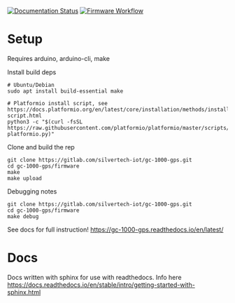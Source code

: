 [![Documentation Status](https://readthedocs.org/projects/gc-1000-gps/badge/?version=latest)](https://gc-1000-gps.readthedocs.io/en/latest/?badge=latest)
[![Firmware Workflow](https://github.com/ac1ja/gc-1000-gps/actions/workflows/firmware_workflow.yml/badge.svg)](https://github.com/ac1ja/gc-1000-gps/actions/workflows/firmware_workflow.yml)

# Setup
Requires arduino, arduino-cli, make

Install build deps
```
# Ubuntu/Debian
sudo apt install build-essential make

# Platformio install script, see https://docs.platformio.org/en/latest/core/installation/methods/installer-script.html
python3 -c "$(curl -fsSL https://raw.githubusercontent.com/platformio/platformio/master/scripts/get-platformio.py)"
```

Clone and build the rep
```
git clone https://gitlab.com/silvertech-iot/gc-1000-gps.git
cd gc-1000-gps/firmware
make
make upload
```

Debugging notes
```
git clone https://gitlab.com/silvertech-iot/gc-1000-gps.git
cd gc-1000-gps/firmware
make debug
```

See docs for full instruction! https://gc-1000-gps.readthedocs.io/en/latest/


# Docs
Docs written with sphinx for use with readthedocs.
Info here https://docs.readthedocs.io/en/stable/intro/getting-started-with-sphinx.html
